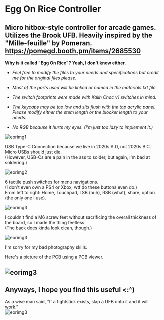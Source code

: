 # Egg On Rice Controller
 Micro hitbox-style controller for arcade games. Utilizes the Brook UFB.
 Heavily inspired by the "Mille-feuille" by Pomeran. https://pomegd.booth.pm/items/2685530
-

**Why is it called "Egg On Rice"? Yeah, I don't know either.**

- *Feel free to modify the files to your needs and specifications but credit me for the original files please.*

- *Most of the parts used will be linked or named in the materials.txt file.*

- *The switch footprints were made with Kailh Choc v1 switches in mind.*

- *The keycaps may be too low and sits flush with the top acrylic panel. Please modify either the stem length or the blocker length to your needs.*

- *No RGB because it hurts my eyes. (I'm just too lazy to implement it.)*

![eorimg1](https://github.com/b1nc/Egg-On-Rice-Controller/blob/main/imgs/eor3.jpg)

 USB Type-C Connection because we live in 2020s A.D, not 2020s B.C. Micro USBs should just die.  
 (However, USB-Cs are a pain in the ass to solder, but again, I'm bad at soldering.)
 
 ![eorimg2](https://github.com/b1nc/Egg-On-Rice-Controller/blob/main/imgs/eor4.jpg)
 
 6 tactile push switches for menu navigations.  
 (I don't even own a PS4 or Xbox, wtf do these buttons even do.)  
 From left to right: Home, Touchpad, LSB (huh), RSB (what), share, option (the only one I use).
 
 ![eorimg3](https://github.com/b1nc/Egg-On-Rice-Controller/blob/main/imgs/eor5.jpg)
 
 I couldn't find a M6 screw feet without sacrificing the overall thickness of the board, so I made the thing feetless.  
 (The back does kinda look clean, though.)
 
 ![eorimg3](https://github.com/b1nc/Egg-On-Rice-Controller/blob/main/imgs/eor6.jpg)
 
 I'm sorry for my bad photography skills.  
   
 Here's a picture of the PCB using a PCB viewer.
 
 ![eorimg3](https://github.com/b1nc/Egg-On-Rice-Controller/blob/main/imgs/pcb.PNG)
 -
## Anyways, I hope you find this useful <:^) ##
As a wise man said, "If a fightstick exists, slap a UFB onto it and it will work."  
 ![eorimg3](https://github.com/b1nc/Egg-On-Rice-Controller/blob/main/imgs/funnee.png)
